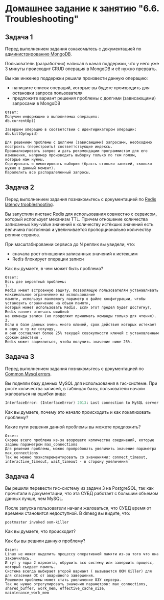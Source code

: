 # Домашнее задание к занятию "6.6. Troubleshooting"

## Задача 1

Перед выполнением задания ознакомьтесь с документацией по [администрированию MongoDB](https://docs.mongodb.com/manual/administration/).

Пользователь (разработчик) написал в канал поддержки, что у него уже 3 минуты происходит CRUD операция в MongoDB и её 
нужно прервать. 

Вы как инженер поддержки решили произвести данную операцию:
- напишите список операций, которые вы будете производить для остановки запроса пользователя
- предложите вариант решения проблемы с долгими (зависающими) запросами в MongoDB
```
Ответ:
Получим информацию о выполняемых операциях:
db.currentOp()

Завершим операцию в соответствии с идентификатором операции:
db.killOp(opid)

Для решением проблемы с долгими (зависающими) запросами, необходимо построить (перестроить) соответтствующие индексы.
Проанализировать запрос и дать рекомендации программистам для его изменения, например производить выборку только по тем полям,
которые нам нужны.
Сортировать и лимитировать выборки (брасть столько записей, сколько нужно в данный момент).
Паралелить все распаралеленный запросы.
```
## Задача 2

Перед выполнением задания познакомьтесь с документацией по [Redis latency troobleshooting](https://redis.io/topics/latency).

Вы запустили инстанс Redis для использования совместно с сервисом, который использует механизм TTL. 
Причем отношение количества записанных key-value значений к количеству истёкших значений есть величина постоянная и
увеличивается пропорционально количеству реплик сервиса. 

При масштабировании сервиса до N реплик вы увидели, что:
- сначала рост отношения записанных значений к истекшим
- Redis блокирует операции записи

Как вы думаете, в чем может быть проблема?
 ```
 Ответ:
 Есть две вероятный проблемы:
 1.
 Redis имеет встроенную защиту, позволяющую пользователям устанавливать максимальное ограничение на использование
 памяти, используя maxmemory параметр в файле конфигурации, чтобы установить ограничение на объем памяти, 
 который может использовать Redis. Если этот предел будет достигнут, Redis начнет отвечать ошибкой 
 на команды записи (но продолжит принимать команды только для чтения).
 2.
 Если в базе данных очень много ключей, срок действия которых истекает в одну и ту же секунду, 
 и они составляют более 25% текущей совокупности ключей с установленным сроком действия , 
 Redis может зациклиться, чтобы получить значение ниже 25%.
 ```
## Задача 3

Перед выполнением задания познакомьтесь с документацией по [Common Mysql errors](https://dev.mysql.com/doc/refman/8.0/en/common-errors.html).

Вы подняли базу данных MySQL для использования в гис-системе. При росте количества записей, в таблицах базы,
пользователи начали жаловаться на ошибки вида:
```python
InterfaceError: (InterfaceError) 2013: Lost connection to MySQL server during query u'SELECT..... '
```

Как вы думаете, почему это начало происходить и как локализовать проблему?

Какие пути решения данной проблемы вы можете предложить?
```
Ответ:
Скорее всего проблема из-за возрошего количества соединений, которые заданы параметром max_connections
Для решения проблемы, можно пропробовать увеличить значение параметра max_connections
Так же можно поэксперементировать со значениями: connect_timeout, interactive_timeout, wait_timeout - в сторону увеличения
```
## Задача 4

Вы решили перевести гис-систему из задачи 3 на PostgreSQL, так как прочитали в документации, что эта СУБД работает с 
большим объемом данных лучше, чем MySQL.

После запуска пользователи начали жаловаться, что СУБД время от времени становится недоступной. В dmesg вы видите, что:

`postmaster invoked oom-killer`

Как вы думаете, что происходит?

Как бы вы решили данную проблему?

```
Ответ:
Linux не может выделить процессу оперативной памяти из-за того что она закончилась.
И тут у ядра 2 варианта, обрушить всю систему или завершить процесс, который съедает память.
Система всегда выбирает второй вариант ( вызывается OOM Killer) для для спасения ОС от аварийного завершения.
Решением проблемы может стать увеличение ОЗУ сервера.
Так же нужно отрегулировать значения параметров: max_connections, shared_buffer, work_mem, effective_cache_size, 
maintenance_work_mem

```
